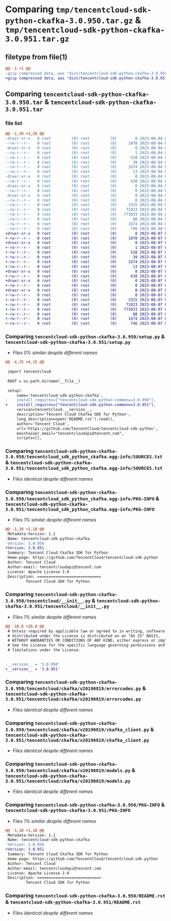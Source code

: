 # Comparing `tmp/tencentcloud-sdk-python-ckafka-3.0.950.tar.gz` & `tmp/tencentcloud-sdk-python-ckafka-3.0.951.tar.gz`

## filetype from file(1)

```diff
@@ -1 +1 @@
-gzip compressed data, was "dist/tencentcloud-sdk-python-ckafka-3.0.950.tar", last modified: Fri Aug  4 00:22:58 2023, max compression
+gzip compressed data, was "dist/tencentcloud-sdk-python-ckafka-3.0.951.tar", last modified: Mon Aug  7 00:22:37 2023, max compression
```

## Comparing `tencentcloud-sdk-python-ckafka-3.0.950.tar` & `tencentcloud-sdk-python-ckafka-3.0.951.tar`

### file list

```diff
@@ -1,20 +1,20 @@
-drwxr-xr-x   0 root         (0) root         (0)        0 2023-08-04 00:22:58.000000 tencentcloud-sdk-python-ckafka-3.0.950/
--rw-r--r--   0 root         (0) root         (0)     1078 2023-08-04 00:22:58.000000 tencentcloud-sdk-python-ckafka-3.0.950/setup.py
-drwxr-xr-x   0 root         (0) root         (0)        0 2023-08-04 00:22:58.000000 tencentcloud-sdk-python-ckafka-3.0.950/tencentcloud_sdk_python_ckafka.egg-info/
--rw-r--r--   0 root         (0) root         (0)        1 2023-08-04 00:22:58.000000 tencentcloud-sdk-python-ckafka-3.0.950/tencentcloud_sdk_python_ckafka.egg-info/dependency_links.txt
--rw-r--r--   0 root         (0) root         (0)      528 2023-08-04 00:22:58.000000 tencentcloud-sdk-python-ckafka-3.0.950/tencentcloud_sdk_python_ckafka.egg-info/SOURCES.txt
--rw-r--r--   0 root         (0) root         (0)       39 2023-08-04 00:22:58.000000 tencentcloud-sdk-python-ckafka-3.0.950/tencentcloud_sdk_python_ckafka.egg-info/requires.txt
--rw-r--r--   0 root         (0) root         (0)     1674 2023-08-04 00:22:58.000000 tencentcloud-sdk-python-ckafka-3.0.950/tencentcloud_sdk_python_ckafka.egg-info/PKG-INFO
--rw-r--r--   0 root         (0) root         (0)       13 2023-08-04 00:22:58.000000 tencentcloud-sdk-python-ckafka-3.0.950/tencentcloud_sdk_python_ckafka.egg-info/top_level.txt
-drwxr-xr-x   0 root         (0) root         (0)        0 2023-08-04 00:22:58.000000 tencentcloud-sdk-python-ckafka-3.0.950/tencentcloud/
--rw-r--r--   0 root         (0) root         (0)      630 2023-08-04 00:22:58.000000 tencentcloud-sdk-python-ckafka-3.0.950/tencentcloud/__init__.py
-drwxr-xr-x   0 root         (0) root         (0)        0 2023-08-04 00:22:58.000000 tencentcloud-sdk-python-ckafka-3.0.950/tencentcloud/ckafka/
--rw-r--r--   0 root         (0) root         (0)        0 2023-08-04 00:22:58.000000 tencentcloud-sdk-python-ckafka-3.0.950/tencentcloud/ckafka/__init__.py
-drwxr-xr-x   0 root         (0) root         (0)        0 2023-08-04 00:22:58.000000 tencentcloud-sdk-python-ckafka-3.0.950/tencentcloud/ckafka/v20190819/
--rw-r--r--   0 root         (0) root         (0)        0 2023-08-04 00:22:58.000000 tencentcloud-sdk-python-ckafka-3.0.950/tencentcloud/ckafka/v20190819/__init__.py
--rw-r--r--   0 root         (0) root         (0)     3315 2023-08-04 00:22:58.000000 tencentcloud-sdk-python-ckafka-3.0.950/tencentcloud/ckafka/v20190819/errorcodes.py
--rw-r--r--   0 root         (0) root         (0)    72823 2023-08-04 00:22:58.000000 tencentcloud-sdk-python-ckafka-3.0.950/tencentcloud/ckafka/v20190819/ckafka_client.py
--rw-r--r--   0 root         (0) root         (0)   773033 2023-08-04 00:22:58.000000 tencentcloud-sdk-python-ckafka-3.0.950/tencentcloud/ckafka/v20190819/models.py
--rw-r--r--   0 root         (0) root         (0)       88 2023-08-04 00:22:58.000000 tencentcloud-sdk-python-ckafka-3.0.950/setup.cfg
--rw-r--r--   0 root         (0) root         (0)     1674 2023-08-04 00:22:58.000000 tencentcloud-sdk-python-ckafka-3.0.950/PKG-INFO
--rw-r--r--   0 root         (0) root         (0)      746 2023-08-04 00:22:58.000000 tencentcloud-sdk-python-ckafka-3.0.950/README.rst
+drwxr-xr-x   0 root         (0) root         (0)        0 2023-08-07 00:22:37.000000 tencentcloud-sdk-python-ckafka-3.0.951/
+-rw-r--r--   0 root         (0) root         (0)     1078 2023-08-07 00:22:37.000000 tencentcloud-sdk-python-ckafka-3.0.951/setup.py
+drwxr-xr-x   0 root         (0) root         (0)        0 2023-08-07 00:22:37.000000 tencentcloud-sdk-python-ckafka-3.0.951/tencentcloud_sdk_python_ckafka.egg-info/
+-rw-r--r--   0 root         (0) root         (0)        1 2023-08-07 00:22:37.000000 tencentcloud-sdk-python-ckafka-3.0.951/tencentcloud_sdk_python_ckafka.egg-info/dependency_links.txt
+-rw-r--r--   0 root         (0) root         (0)      528 2023-08-07 00:22:37.000000 tencentcloud-sdk-python-ckafka-3.0.951/tencentcloud_sdk_python_ckafka.egg-info/SOURCES.txt
+-rw-r--r--   0 root         (0) root         (0)       39 2023-08-07 00:22:37.000000 tencentcloud-sdk-python-ckafka-3.0.951/tencentcloud_sdk_python_ckafka.egg-info/requires.txt
+-rw-r--r--   0 root         (0) root         (0)     1674 2023-08-07 00:22:37.000000 tencentcloud-sdk-python-ckafka-3.0.951/tencentcloud_sdk_python_ckafka.egg-info/PKG-INFO
+-rw-r--r--   0 root         (0) root         (0)       13 2023-08-07 00:22:37.000000 tencentcloud-sdk-python-ckafka-3.0.951/tencentcloud_sdk_python_ckafka.egg-info/top_level.txt
+drwxr-xr-x   0 root         (0) root         (0)        0 2023-08-07 00:22:37.000000 tencentcloud-sdk-python-ckafka-3.0.951/tencentcloud/
+-rw-r--r--   0 root         (0) root         (0)      630 2023-08-07 00:22:37.000000 tencentcloud-sdk-python-ckafka-3.0.951/tencentcloud/__init__.py
+drwxr-xr-x   0 root         (0) root         (0)        0 2023-08-07 00:22:37.000000 tencentcloud-sdk-python-ckafka-3.0.951/tencentcloud/ckafka/
+-rw-r--r--   0 root         (0) root         (0)        0 2023-08-07 00:22:37.000000 tencentcloud-sdk-python-ckafka-3.0.951/tencentcloud/ckafka/__init__.py
+drwxr-xr-x   0 root         (0) root         (0)        0 2023-08-07 00:22:37.000000 tencentcloud-sdk-python-ckafka-3.0.951/tencentcloud/ckafka/v20190819/
+-rw-r--r--   0 root         (0) root         (0)        0 2023-08-07 00:22:37.000000 tencentcloud-sdk-python-ckafka-3.0.951/tencentcloud/ckafka/v20190819/__init__.py
+-rw-r--r--   0 root         (0) root         (0)     3315 2023-08-07 00:22:37.000000 tencentcloud-sdk-python-ckafka-3.0.951/tencentcloud/ckafka/v20190819/errorcodes.py
+-rw-r--r--   0 root         (0) root         (0)    72823 2023-08-07 00:22:37.000000 tencentcloud-sdk-python-ckafka-3.0.951/tencentcloud/ckafka/v20190819/ckafka_client.py
+-rw-r--r--   0 root         (0) root         (0)   773033 2023-08-07 00:22:37.000000 tencentcloud-sdk-python-ckafka-3.0.951/tencentcloud/ckafka/v20190819/models.py
+-rw-r--r--   0 root         (0) root         (0)       88 2023-08-07 00:22:37.000000 tencentcloud-sdk-python-ckafka-3.0.951/setup.cfg
+-rw-r--r--   0 root         (0) root         (0)     1674 2023-08-07 00:22:37.000000 tencentcloud-sdk-python-ckafka-3.0.951/PKG-INFO
+-rw-r--r--   0 root         (0) root         (0)      746 2023-08-07 00:22:37.000000 tencentcloud-sdk-python-ckafka-3.0.951/README.rst
```

### Comparing `tencentcloud-sdk-python-ckafka-3.0.950/setup.py` & `tencentcloud-sdk-python-ckafka-3.0.951/setup.py`

 * *Files 0% similar despite different names*

```diff
@@ -4,15 +4,15 @@
 
 import tencentcloud
 
 ROOT = os.path.dirname(__file__)
 
 setup(
     name='tencentcloud-sdk-python-ckafka',
-    install_requires=["tencentcloud-sdk-python-common==3.0.950"],
+    install_requires=["tencentcloud-sdk-python-common==3.0.951"],
     version=tencentcloud.__version__,
     description='Tencent Cloud Ckafka SDK for Python',
     long_description=open('README.rst').read(),
     author='Tencent Cloud',
     url='https://github.com/TencentCloud/tencentcloud-sdk-python',
     maintainer_email="tencentcloudapi@tencent.com",
     scripts=[],
```

### Comparing `tencentcloud-sdk-python-ckafka-3.0.950/tencentcloud_sdk_python_ckafka.egg-info/SOURCES.txt` & `tencentcloud-sdk-python-ckafka-3.0.951/tencentcloud_sdk_python_ckafka.egg-info/SOURCES.txt`

 * *Files identical despite different names*

### Comparing `tencentcloud-sdk-python-ckafka-3.0.950/tencentcloud_sdk_python_ckafka.egg-info/PKG-INFO` & `tencentcloud-sdk-python-ckafka-3.0.951/tencentcloud_sdk_python_ckafka.egg-info/PKG-INFO`

 * *Files 1% similar despite different names*

```diff
@@ -1,10 +1,10 @@
 Metadata-Version: 1.1
 Name: tencentcloud-sdk-python-ckafka
-Version: 3.0.950
+Version: 3.0.951
 Summary: Tencent Cloud Ckafka SDK for Python
 Home-page: https://github.com/TencentCloud/tencentcloud-sdk-python
 Author: Tencent Cloud
 Author-email: tencentcloudapi@tencent.com
 License: Apache License 2.0
 Description: ============================
         Tencent Cloud SDK for Python
```

### Comparing `tencentcloud-sdk-python-ckafka-3.0.950/tencentcloud/__init__.py` & `tencentcloud-sdk-python-ckafka-3.0.951/tencentcloud/__init__.py`

 * *Files 1% similar despite different names*

```diff
@@ -10,8 +10,8 @@
 # Unless required by applicable law or agreed to in writing, software
 # distributed under the License is distributed on an "AS IS" BASIS,
 # WITHOUT WARRANTIES OR CONDITIONS OF ANY KIND, either express or implied.
 # See the License for the specific language governing permissions and
 # limitations under the License.
 
 
-__version__ = '3.0.950'
+__version__ = '3.0.951'
```

### Comparing `tencentcloud-sdk-python-ckafka-3.0.950/tencentcloud/ckafka/v20190819/errorcodes.py` & `tencentcloud-sdk-python-ckafka-3.0.951/tencentcloud/ckafka/v20190819/errorcodes.py`

 * *Files identical despite different names*

### Comparing `tencentcloud-sdk-python-ckafka-3.0.950/tencentcloud/ckafka/v20190819/ckafka_client.py` & `tencentcloud-sdk-python-ckafka-3.0.951/tencentcloud/ckafka/v20190819/ckafka_client.py`

 * *Files identical despite different names*

### Comparing `tencentcloud-sdk-python-ckafka-3.0.950/tencentcloud/ckafka/v20190819/models.py` & `tencentcloud-sdk-python-ckafka-3.0.951/tencentcloud/ckafka/v20190819/models.py`

 * *Files identical despite different names*

### Comparing `tencentcloud-sdk-python-ckafka-3.0.950/PKG-INFO` & `tencentcloud-sdk-python-ckafka-3.0.951/PKG-INFO`

 * *Files 1% similar despite different names*

```diff
@@ -1,10 +1,10 @@
 Metadata-Version: 1.1
 Name: tencentcloud-sdk-python-ckafka
-Version: 3.0.950
+Version: 3.0.951
 Summary: Tencent Cloud Ckafka SDK for Python
 Home-page: https://github.com/TencentCloud/tencentcloud-sdk-python
 Author: Tencent Cloud
 Author-email: tencentcloudapi@tencent.com
 License: Apache License 2.0
 Description: ============================
         Tencent Cloud SDK for Python
```

### Comparing `tencentcloud-sdk-python-ckafka-3.0.950/README.rst` & `tencentcloud-sdk-python-ckafka-3.0.951/README.rst`

 * *Files identical despite different names*

